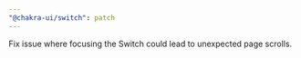 ```yaml
---
"@chakra-ui/switch": patch
---
```


Fix issue where focusing the Switch could lead to unexpected page scrolls.
